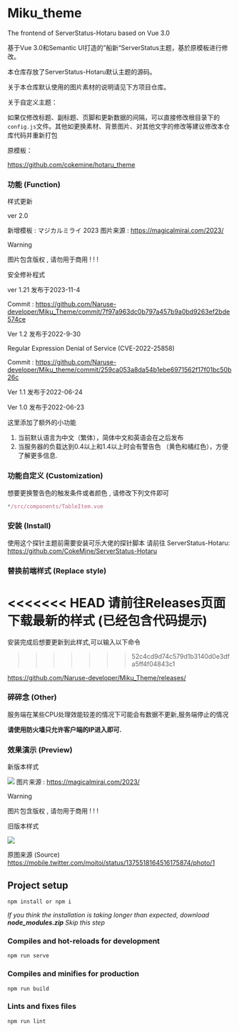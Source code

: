 # Miku_theme

The frontend of ServerStatus-Hotaru based on Vue 3.0

基于Vue 3.0和Semantic UI打造的”船新“ServerStatus主题，基於原模板进行修改。

本仓库存放了ServerStatus-Hotaru默认主题的源码。

关于本仓库默认使用的图片素材的说明请见下方项目仓库。

关于自定义主题：

如果仅修改标题、副标题、页脚和更新数据的间隔，可以直接修改根目录下的`config.js`文件。其他如更换素材、背景图片、对其他文字的修改等建议修改本仓库代码并重新打包

原模板：

https://github.com/cokemine/hotaru_theme

### 功能 (Function)
样式更新

ver 2.0

新增模板 : マジカルミライ 2023 图片来源 : https://magicalmirai.com/2023/
> [!WARNING]  
> 图片包含版权 , 请勿用于商用 ! ! !

安全修补程式

ver 1.21 发布于2023-11-4

Commit : https://github.com/Naruse-developer/Miku_Theme/commit/7f97a963dc0b797a457b9a0bd9263ef2bde574ce

Ver 1.2 发布于2022-9-30

Regular Expression Denial of Service (CVE-2022-25858)

Commit : https://github.com/Naruse-developer/Miku_theme/commit/259ca053a8da54b1ebe6971562f17f01bc50b26c

Ver 1.1 发布于2022-06-24

Ver 1.0 发布于2022-06-23

这里添加了额外的小功能

1. 当前默认语言为中文（繁体），简体中文和英语会在之后发布
2. 当服务器的负载达到0.4以上和1.4以上时会有警告色 （黄色和橘红色），方便了解更多信息.

### 功能自定义 (Customization)

想要更换警告色的触发条件或者颜色 , 请修改下列文件即可

```javascript
*/src/components/TableItem.vue
```

### 安装 (Install)

使用这个探针主题前需要安装可乐大佬的探针脚本
请前往 ServerStatus-Hotaru: https://github.com/CokeMine/ServerStatus-Hotaru

### 替换前端样式 (Replace style)

<<<<<<< HEAD
请前往Releases页面下载最新的样式 (已经包含代码提示)
=======
安装完成后想要更新到此样式,可以输入以下命令
>>>>>>> 52c4cd9d74c579d1b3140d0e3dfa5ff4f04843c1

https://github.com/Naruse-developer/Miku_Theme/releases/

### 碎碎念 (Other)

服务端在某些CPU处理效能较差的情况下可能会有数据不更新,服务端停止的情况

**请使用防火墙只允许客户端的IP进入即可.**

### 效果演示 (Preview)

新版本样式

![](https://github.com/Naruse-developer/Warframe_theme/blob/master/demo/demo.png)
图片来源 : https://magicalmirai.com/2023/

> [!WARNING]  
> 图片包含版权 , 请勿用于商用 ! ! !

旧版本样式

![](https://github.com/Naruse-developer/Warframe_theme/blob/master/demo/old.png)

原图来源 (Source)
https://mobile.twitter.com/moitoi/status/1375518164516175874/photo/1

## Project setup
```
npm install or npm i
```

*If you think the installation is taking longer than expected, download **node_modules.zip** Skip this step*

### Compiles and hot-reloads for development
```
npm run serve
```

### Compiles and minifies for production
```
npm run build
```

### Lints and fixes files
```
npm run lint
```
